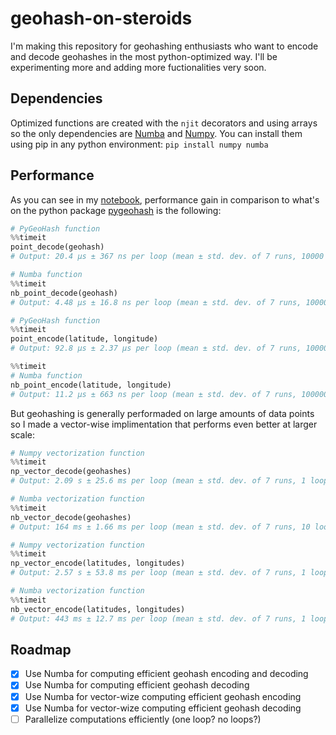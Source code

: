 # geohash-on-steroids
I'm making this repository for geohashing enthusiasts who want to encode and decode geohashes in the most python-optimized way.
I'll be experimenting more and adding more fuctionalities very soon.

## Dependencies
Optimized functions are created with the `njit` decorators and using arrays so the only dependencies are [Numba](https://github.com/numba/numba) and [Numpy](https://github.com/numpy/numpy).
You can install them using pip in any python environment: `pip install numpy numba`

## Performance
As you can see in my [notebook](https://github.com/IlyasMoutawwakil/geohash-on-steroids/blob/main/performance_tests.ipynb), performance gain in comparison to what's on the python package [pygeohash](https://github.com/wdm0006/pygeohash) is the following:

```python
# PyGeoHash function
%%timeit
point_decode(geohash)
# Output: 20.4 µs ± 367 ns per loop (mean ± std. dev. of 7 runs, 10000 loops each)
```

```python
# Numba function
%%timeit
nb_point_decode(geohash)
# Output: 4.48 µs ± 16.8 ns per loop (mean ± std. dev. of 7 runs, 100000 loops each)
```

```python
# PyGeoHash function
%%timeit
point_encode(latitude, longitude)
# Output: 92.8 µs ± 2.37 µs per loop (mean ± std. dev. of 7 runs, 10000 loops each)
```

```python
%%timeit
# Numba function
nb_point_encode(latitude, longitude)
# Output: 11.2 µs ± 663 ns per loop (mean ± std. dev. of 7 runs, 100000 loops each)
```
But geohashing is generally performaded on large amounts of data points so I made a vector-wise implimentation that performs even better at larger scale:

```python
# Numpy vectorization function
%%timeit
np_vector_decode(geohashes)
# Output: 2.09 s ± 25.6 ms per loop (mean ± std. dev. of 7 runs, 1 loop each)
```

```python
# Numba vectorization function
%%timeit
nb_vector_decode(geohashes)
# Output: 164 ms ± 1.66 ms per loop (mean ± std. dev. of 7 runs, 10 loops each)
```

```python
# Numpy vectorization function
%%timeit
np_vector_encode(latitudes, longitudes)
# Output: 2.57 s ± 53.8 ms per loop (mean ± std. dev. of 7 runs, 1 loop each)
```

```python
# Numba vectorization function
%%timeit
nb_vector_encode(latitudes, longitudes)
# Output: 443 ms ± 12.7 ms per loop (mean ± std. dev. of 7 runs, 1 loop each)
```
## Roadmap
- [x] Use Numba for computing efficient geohash encoding and decoding
- [x] Use Numba for computing efficient geohash decoding
- [x] Use Numba for vector-wize computing efficient geohash encoding
- [x] Use Numba for vector-wize computing efficient geohash decoding
- [ ] Parallelize computations efficiently (one loop? no loops?)
